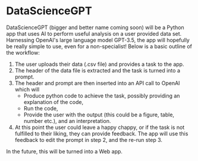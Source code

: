 # DataScienceGPT

DataScienceGPT (bigger and better name coming soon) will be a Python app that uses AI to perform useful analysis on a user provided data set. Harnessing OpenAI's large language model GPT-3.5, the app will hopefully be really simple to use, even for a non-specialist! Below is a basic outline of the workflow:

1. The user uploads their data (.csv file) and provides a task to the app.
2. The header of the data file is extracted and the task is turned into a prompt.
3. The header and prompt are then inserted into an API call to OpenAI which will
    * Produce python code to achieve the task, possibly providing an explanation of the code,
    * Run the code,
    * Provide the user with the output (this could be a figure, table, number etc.), and an interpretation.
4. At this point the user could leave a happy chappy, or if the task is not fulfilled to their liking, they can provide feedback. The app will use this feedback to edit the prompt in step 2, and the re-run step 3.

In the future, this will be turned into a Web app.
